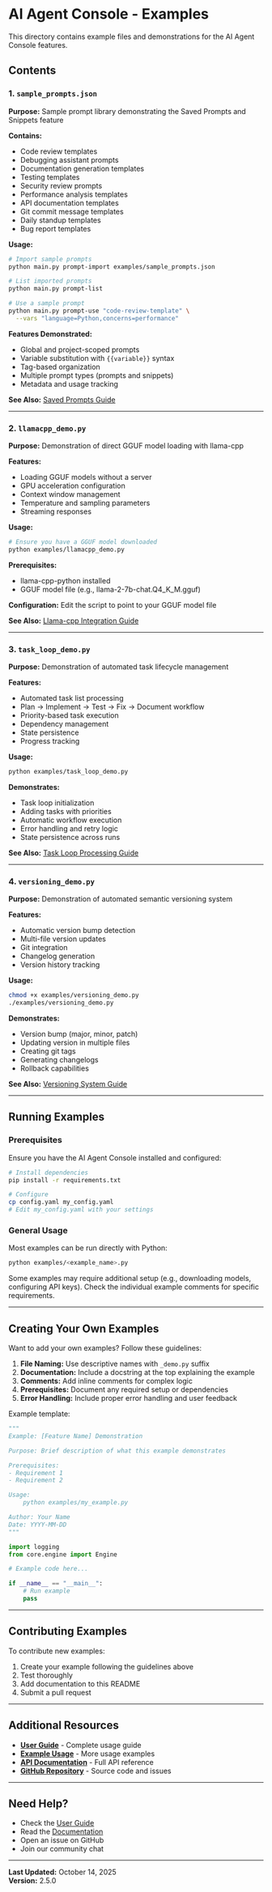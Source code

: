 # AI Agent Console - Examples

This directory contains example files and demonstrations for the AI Agent Console features.

## Contents

### 1. `sample_prompts.json`

**Purpose:** Sample prompt library demonstrating the Saved Prompts and Snippets feature

**Contains:**
- Code review templates
- Debugging assistant prompts
- Documentation generation templates
- Testing templates
- Security review prompts
- Performance analysis templates
- API documentation templates
- Git commit message templates
- Daily standup templates
- Bug report templates

**Usage:**
```bash
# Import sample prompts
python main.py prompt-import examples/sample_prompts.json

# List imported prompts
python main.py prompt-list

# Use a sample prompt
python main.py prompt-use "code-review-template" \
  --vars "language=Python,concerns=performance"
```

**Features Demonstrated:**
- Global and project-scoped prompts
- Variable substitution with `{{variable}}` syntax
- Tag-based organization
- Multiple prompt types (prompts and snippets)
- Metadata and usage tracking

**See Also:** [Saved Prompts Guide](../docs/guides/SAVED_PROMPTS.md)

---

### 2. `llamacpp_demo.py`

**Purpose:** Demonstration of direct GGUF model loading with llama-cpp

**Features:**
- Loading GGUF models without a server
- GPU acceleration configuration
- Context window management
- Temperature and sampling parameters
- Streaming responses

**Usage:**
```bash
# Ensure you have a GGUF model downloaded
python examples/llamacpp_demo.py
```

**Prerequisites:**
- llama-cpp-python installed
- GGUF model file (e.g., llama-2-7b-chat.Q4_K_M.gguf)

**Configuration:** Edit the script to point to your GGUF model file

**See Also:** [Llama-cpp Integration Guide](../docs/LLAMA_CPP_INTEGRATION.md)

---

### 3. `task_loop_demo.py`

**Purpose:** Demonstration of automated task lifecycle management

**Features:**
- Automated task list processing
- Plan → Implement → Test → Fix → Document workflow
- Priority-based task execution
- Dependency management
- State persistence
- Progress tracking

**Usage:**
```bash
python examples/task_loop_demo.py
```

**Demonstrates:**
- Task loop initialization
- Adding tasks with priorities
- Automatic workflow execution
- Error handling and retry logic
- State persistence across runs

**See Also:** [Task Loop Processing Guide](../docs/TASK_LOOP_PROCESSING.md)

---

### 4. `versioning_demo.py`

**Purpose:** Demonstration of automated semantic versioning system

**Features:**
- Automatic version bump detection
- Multi-file version updates
- Git integration
- Changelog generation
- Version history tracking

**Usage:**
```bash
chmod +x examples/versioning_demo.py
./examples/versioning_demo.py
```

**Demonstrates:**
- Version bump (major, minor, patch)
- Updating version in multiple files
- Creating git tags
- Generating changelogs
- Rollback capabilities

**See Also:** [Versioning System Guide](../docs/guides/VERSIONING_SYSTEM.md)

---

## Running Examples

### Prerequisites

Ensure you have the AI Agent Console installed and configured:

```bash
# Install dependencies
pip install -r requirements.txt

# Configure
cp config.yaml my_config.yaml
# Edit my_config.yaml with your settings
```

### General Usage

Most examples can be run directly with Python:

```bash
python examples/<example_name>.py
```

Some examples may require additional setup (e.g., downloading models, configuring API keys). Check the individual example comments for specific requirements.

---

## Creating Your Own Examples

Want to add your own examples? Follow these guidelines:

1. **File Naming:** Use descriptive names with `_demo.py` suffix
2. **Documentation:** Include a docstring at the top explaining the example
3. **Comments:** Add inline comments for complex logic
4. **Prerequisites:** Document any required setup or dependencies
5. **Error Handling:** Include proper error handling and user feedback

Example template:

```python
"""
Example: [Feature Name] Demonstration

Purpose: Brief description of what this example demonstrates

Prerequisites:
- Requirement 1
- Requirement 2

Usage:
    python examples/my_example.py

Author: Your Name
Date: YYYY-MM-DD
"""

import logging
from core.engine import Engine

# Example code here...

if __name__ == "__main__":
    # Run example
    pass
```

---

## Contributing Examples

To contribute new examples:

1. Create your example following the guidelines above
2. Test thoroughly
3. Add documentation to this README
4. Submit a pull request

---

## Additional Resources

- **[User Guide](../docs/guides/user_guide.md)** - Complete usage guide
- **[Example Usage](../docs/guides/EXAMPLE_USAGE.md)** - More usage examples
- **[API Documentation](../docs/)** - Full API reference
- **[GitHub Repository](#)** - Source code and issues

---

## Need Help?

- Check the [User Guide](../docs/guides/user_guide.md)
- Read the [Documentation](../docs/README.md)
- Open an issue on GitHub
- Join our community chat

---

**Last Updated:** October 14, 2025  
**Version:** 2.5.0
